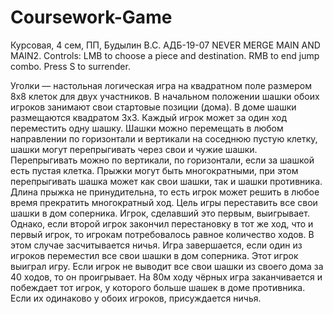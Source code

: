 # Coursework-Game
Курсовая, 4 сем, ПП, Будылин В.С. АДБ-19-07
NEVER MERGE MAIN AND MAIN2. Controls: LMB to choose a piece and destination. RMB to end jump combo. Press S to surrender.

Уголки — настольная логическая игра на квадратном поле размером 8x8 клеток для двух участников.
В начальном положении шашки обоих игроков занимают свои стартовые позиции (дома). В доме шашки размещаются квадратом 3х3.
Каждый игрок может за один ход переместить одну шашку. Шашки можно перемещать в любом направлении по горизонтали и вертикали на соседнюю пустую клетку,
шашки могут перепрыгивать через свои и чужие шашки. Перепрыгивать можно по вертикали, по горизонтали, если за шашкой есть пустая клетка. Прыжки могут быть многократными,
при этом перепрыгивать шашка может как свои шашки, так и шашки противника. Длина прыжка не принудительна, то есть игрок может решить в любое время прекратить многократный ход.
Цель игры переставить все свои шашки в дом соперника. Игрок, сделавший это первым, выигрывает. Однако, если второй игрок закончил перестановку в тот же ход, что и первый игрок,
то игрокам потребовалось равное количество ходов. В этом случае засчитывается ничья.
Игра завершается, если один из игроков переместил все свои шашки в дом соперника. Этот игрок выиграл игру.
Если игрок не выводит все свои шашки из своего дома за 40 ходов, то он проигрывает. На 80м ходу чёрных игра заканчивается и побеждает тот игрок,
у которого больше шашек в доме противника. Если их одинаково у обоих игроков, присуждается ничья.
